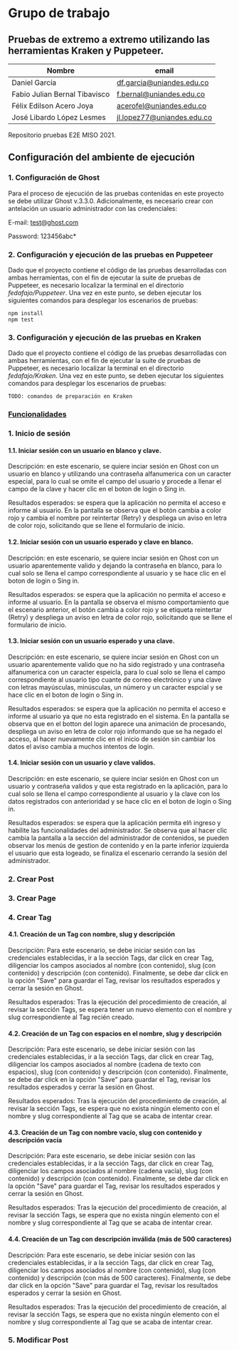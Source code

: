 # Grupo de trabajo

## Pruebas de extremo a extremo utilizando las herramientas Kraken y Puppeteer.

| Nombre                        | email                      |
| ----------------------------- | -------------------------- |
| Daniel García                 | df.garcia@uniandes.edu.co  |
| Fabio Julian Bernal Tibavisco | f.bernal@uniandes.edu.co   |
| Félix Edilson Acero Joya      | acerofel@uniandes.edu.co   |
| José Libardo López Lesmes     | jl.lopez77@uniandes.edu.co |

Repositorio pruebas E2E MISO 2021.

## Configuración del ambiente de ejecución

### 1. Configuración de Ghost

Para el proceso de ejecución de las pruebas contenidas en este proyecto se debe utilizar Ghost v.3.3.0. Adicionalmente, es necesario crear con antelación un usuario administrador con las credenciales:

E-mail: test@ghost.com

Password: 123456abc*

### 2. Configuración y ejecución de las pruebas en Puppeteer

Dado que el proyecto contiene el código de las pruebas desarrolladas con ambas herramientas, con el fin de ejecutar la suite de pruebas de Puppeteer, es necesario localizar la terminal en el directorio *fedafajo/Puppeteer*. Una vez en este punto, se deben ejecutar los siguientes comandos para desplegar los escenarios de pruebas: 

```
npm install
npm test
```

### 3. Configuración y ejecución de las pruebas en Kraken

Dado que el proyecto contiene el código de las pruebas desarrolladas con ambas herramientas, con el fin de ejecutar la suite de pruebas de Puppeteer, es necesario localizar la terminal en el directorio *fedafajo/Kraken*. Una vez en este punto, se deben ejecutar los siguientes comandos para desplegar los escenarios de pruebas:

```
TODO: comandos de preparación en Kraken
```

### [Funcionalidades](https://github.com/J3LopezL/fedafajo/wiki/FuncionalidadesProbadas)

### 1. Inicio de sesión

#### 1.1. Iniciar sesión con un usuario en blanco y clave.

Descripción: en este escenario, se quiere inciar sesión en Ghost con un usuario en blanco y utilizando una contraseña alfanumerica con un caracter especial, para lo cual se omite el campo del usuario y procede a llenar el campo de la clave y hacer clic en el boton de login o Sing in.
 
Resultados esperados: se espera que la aplicación no permita el acceso e informe al usuario. En la pantalla se observa que el botón cambia a color rojo y cambia el nombre por reintertar (Retry) y despliega un aviso en letra de color rojo, solicitando que se llene el formulario de inicio.

#### 1.2. Iniciar sesión con un usuario esperado y clave en blanco.

Descripción: en este escenario, se quiere inciar sesión en Ghost con un usuario aparentemente valido y dejando la contraseña en blanco, para lo cual solo se llena el campo correspondiente al usuario y se hace clic en el boton de login o Sing in.
 
Resultados esperados: se espera que la aplicación no permita el acceso e informe al usuario. En la pantalla se observa el mismo comportamiento que el escenario anterior, el botón cambia a color rojo y se etiqueta reintertar (Retry) y despliega un aviso en letra de color rojo, solicitando que se llene el formulario de inicio.

#### 1.3. Iniciar sesión con un usuario esperado y una clave.

Descripción: en este escenario, se quiere inciar sesión en Ghost con un usuario aparentemente valido que no ha sido registrado y una contraseña alfanumerica con un caracter espeicla, para lo cual solo se llena el campo correspondiente al usuario tipo cuante de correo electrónico y una clave con letras mayúsculas, minúsculas, un número y un caracter espcial y se hace clic en el boton de login o Sing in.
 
Resultados esperados: se espera que la aplicación no permita el acceso e informe al usuario ya que no esta registrado en el sistema. En la pantalla se observa que en el botton del login aparece una animación de procesando, despliega un aviso en letra de color rojo informando que se ha negado el acceso, al hacer nuevamente clic en el inicio de sesión sin cambiar los datos el aviso cambia a muchos intentos de login.

#### 1.4. Iniciar sesión con un usuario y clave validos.

Descripción: en este escenario, se quiere inciar sesión en Ghost con un usuario y contraseña validos y que esta registrado en la aplicación, para lo cual solo se llena el campo correspondiente al usuario y la clave con los datos registrados con anterioridad y se hace clic en el boton de login o Sing in.
 
Resultados esperados: se espera que la aplicación permita elñ ingreso y habilite las funcionalidades del administrador. Se observa que al hacer clic cambia la pantalla a la sección del administrador de contenidos, se pueden observar los menús de gestion de contenido y en la parte inferior izquierda el usuario que esta logeado, se finaliza el escenario cerrando la sesión del administrador.


### 2. Crear Post

### 3. Crear Page

### 4. Crear Tag

#### 4.1. Creación de un Tag con nombre, slug y descripción

Descripción: Para este escenario, se debe iniciar sesión con las credenciales establecidas, ir a la sección Tags, dar click en crear Tag, diligenciar los campos asociados al nombre (con contenido), slug (con contenido) y descripción (con contenido). Finalmente, se debe dar click en la opción "Save" para guardar el Tag, revisar los resultados esperados y cerrar la sesión en Ghost.
 
Resultados esperados: Tras la ejecución del procedimiento de creación, al revisar la sección Tags, se espera tener un nuevo elemento con el nombre y slug correspondiente al Tag recién creado.

#### 4.2. Creación de un Tag con espacios en el nombre, slug y descripción

Descripción: Para este escenario, se debe iniciar sesión con las credenciales establecidas, ir a la sección Tags, dar click en crear Tag, diligenciar los campos asociados al nombre (cadena de texto con espacios), slug (con contenido) y descripción (con contenido). Finalmente, se debe dar click en la opción "Save" para guardar el Tag, revisar los resultados esperados y cerrar la sesión en Ghost.
 
Resultados esperados: Tras la ejecución del procedimiento de creación, al revisar la sección Tags, se espera que no exista ningún elemento con el nombre y slug correspondiente al Tag que se acaba de intentar crear.

#### 4.3. Creación de un Tag con nombre vacío, slug con contenido y descripción vacía

Descripción: Para este escenario, se debe iniciar sesión con las credenciales establecidas, ir a la sección Tags, dar click en crear Tag, diligenciar los campos asociados al nombre (cadena vacía), slug (con contenido) y descripción (con contenido). Finalmente, se debe dar click en la opción "Save" para guardar el Tag, revisar los resultados esperados y cerrar la sesión en Ghost.
 
Resultados esperados: Tras la ejecución del procedimiento de creación, al revisar la sección Tags, se espera que no exista ningún elemento con el nombre y slug correspondiente al Tag que se acaba de intentar crear.

#### 4.4. Creación de un Tag con descripción inválida (más de 500 caracteres)

Descripción: Para este escenario, se debe iniciar sesión con las credenciales establecidas, ir a la sección Tags, dar click en crear Tag, diligenciar los campos asociados al nombre (con contenido), slug (con contenido) y descripción (con más de 500 caracteres). Finalmente, se debe dar click en la opción "Save" para guardar el Tag, revisar los resultados esperados y cerrar la sesión en Ghost.
 
Resultados esperados: Tras la ejecución del procedimiento de creación, al revisar la sección Tags, se espera que no exista ningún elemento con el nombre y slug correspondiente al Tag que se acaba de intentar crear.

### 5. Modificar Post
